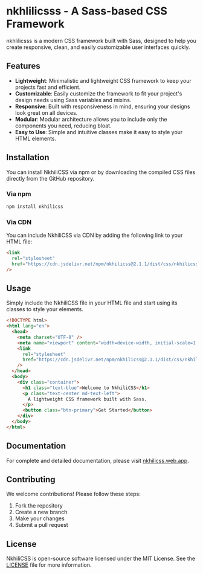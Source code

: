 # nkhlilicsss - A Sass-based CSS Framework

nkhlilicsss is a modern CSS framework built with Sass, designed to help you create responsive, clean, and easily customizable user interfaces quickly.

## Features

- **Lightweight**: Minimalistic and lightweight CSS framework to keep your projects fast and efficient.
- **Customizable**: Easily customize the framework to fit your project's design needs using Sass variables and mixins.
- **Responsive**: Built with responsiveness in mind, ensuring your designs look great on all devices.
- **Modular**: Modular architecture allows you to include only the components you need, reducing bloat.
- **Easy to Use**: Simple and intuitive classes make it easy to style your HTML elements.

## Installation

You can install NkhiliCSS via npm or by downloading the compiled CSS files directly from the GitHub repository.

### Via npm

```bash
npm install nkhilicss
```

### Via CDN

You can include NkhiliCSS via CDN by adding the following link to your HTML file:

```html
<link
  rel="stylesheet"
  href="https://cdn.jsdelivr.net/npm/nkhilicss@2.1.1/dist/css/nkhilicss.min.css"
/>
```

## Usage

Simply include the NkhiliCSS file in your HTML file and start using its classes to style your elements.

```html
<!DOCTYPE html>
<html lang="en">
  <head>
    <meta charset="UTF-8" />
    <meta name="viewport" content="width=device-width, initial-scale=1.0" />
    <link
      rel="stylesheet"
      href="https://cdn.jsdelivr.net/npm/nkhilicss@2.1.1/dist/css/nkhilicss.min.css"
    />
  </head>
  <body>
    <div class="container">
      <h1 class="text-blue">Welcome to NkhiliCSS</h1>
      <p class="text-center md-text-left">
        A lightweight CSS framework built with Sass.
      </p>
      <button class="btn-primary">Get Started</button>
    </div>
  </body>
</html>
```

## Documentation

For complete and detailed documentation, please visit [nkhilicss.web.app](https://nkhilicss.web.app/).

## Contributing

We welcome contributions! Please follow these steps:

1. Fork the repository
2. Create a new branch
3. Make your changes
4. Submit a pull request

## License

NkhiliCSS is open-source software licensed under the MIT License. See the [LICENSE](https://github.com/Mustapha-Nkhili/nkhilicss/blob/main/LICENSE) file for more information.
